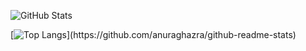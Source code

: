 <!-- GitHub stats -->
![GitHub Stats](https://github-readme-stats-oktrn4plc-shelbyhell.vercel.app/api?username=YukiSCX&count_private=true&show_icons=true&include_all_commits=true&theme=synthwave&border_radius=30&layout=compact)

[![Top Langs]([https://github-readme-stats.vercel.app](https://github-readme-stats-oktrn4plc-shelbyhell.vercel.app)/api/top-langs/?username=YukiSCX&layout=compact)](https://github.com/anuraghazra/github-readme-stats)

